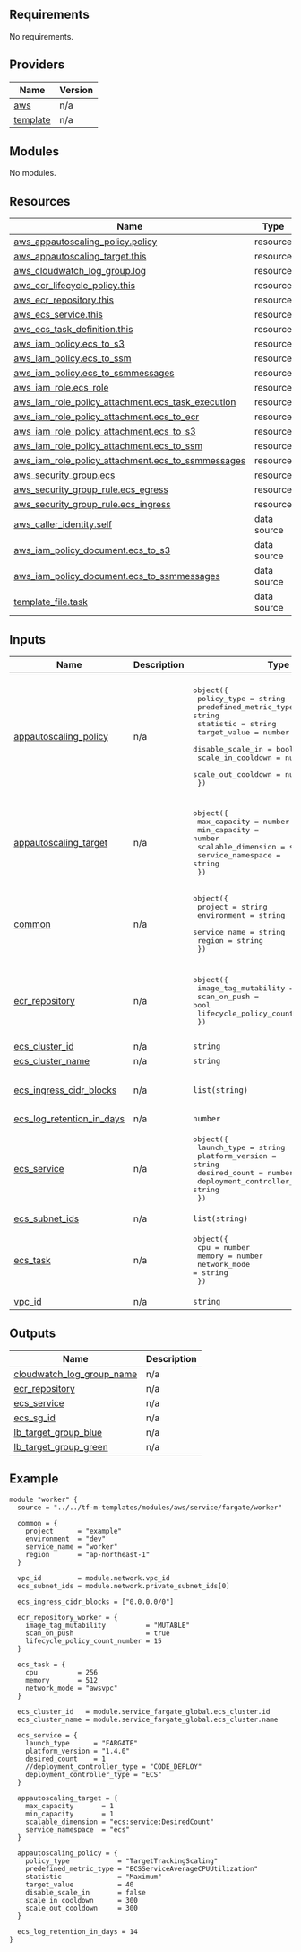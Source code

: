## Requirements

No requirements.

## Providers

| Name | Version |
|------|---------|
| <a name="provider_aws"></a> [aws](#provider\_aws) | n/a |
| <a name="provider_template"></a> [template](#provider\_template) | n/a |

## Modules

No modules.

## Resources

| Name | Type |
|------|------|
| [aws_appautoscaling_policy.policy](https://registry.terraform.io/providers/hashicorp/aws/latest/docs/resources/appautoscaling_policy) | resource |
| [aws_appautoscaling_target.this](https://registry.terraform.io/providers/hashicorp/aws/latest/docs/resources/appautoscaling_target) | resource |
| [aws_cloudwatch_log_group.log](https://registry.terraform.io/providers/hashicorp/aws/latest/docs/resources/cloudwatch_log_group) | resource |
| [aws_ecr_lifecycle_policy.this](https://registry.terraform.io/providers/hashicorp/aws/latest/docs/resources/ecr_lifecycle_policy) | resource |
| [aws_ecr_repository.this](https://registry.terraform.io/providers/hashicorp/aws/latest/docs/resources/ecr_repository) | resource |
| [aws_ecs_service.this](https://registry.terraform.io/providers/hashicorp/aws/latest/docs/resources/ecs_service) | resource |
| [aws_ecs_task_definition.this](https://registry.terraform.io/providers/hashicorp/aws/latest/docs/resources/ecs_task_definition) | resource |
| [aws_iam_policy.ecs_to_s3](https://registry.terraform.io/providers/hashicorp/aws/latest/docs/resources/iam_policy) | resource |
| [aws_iam_policy.ecs_to_ssm](https://registry.terraform.io/providers/hashicorp/aws/latest/docs/resources/iam_policy) | resource |
| [aws_iam_policy.ecs_to_ssmmessages](https://registry.terraform.io/providers/hashicorp/aws/latest/docs/resources/iam_policy) | resource |
| [aws_iam_role.ecs_role](https://registry.terraform.io/providers/hashicorp/aws/latest/docs/resources/iam_role) | resource |
| [aws_iam_role_policy_attachment.ecs_task_execution](https://registry.terraform.io/providers/hashicorp/aws/latest/docs/resources/iam_role_policy_attachment) | resource |
| [aws_iam_role_policy_attachment.ecs_to_ecr](https://registry.terraform.io/providers/hashicorp/aws/latest/docs/resources/iam_role_policy_attachment) | resource |
| [aws_iam_role_policy_attachment.ecs_to_s3](https://registry.terraform.io/providers/hashicorp/aws/latest/docs/resources/iam_role_policy_attachment) | resource |
| [aws_iam_role_policy_attachment.ecs_to_ssm](https://registry.terraform.io/providers/hashicorp/aws/latest/docs/resources/iam_role_policy_attachment) | resource |
| [aws_iam_role_policy_attachment.ecs_to_ssmmessages](https://registry.terraform.io/providers/hashicorp/aws/latest/docs/resources/iam_role_policy_attachment) | resource |
| [aws_security_group.ecs](https://registry.terraform.io/providers/hashicorp/aws/latest/docs/resources/security_group) | resource |
| [aws_security_group_rule.ecs_egress](https://registry.terraform.io/providers/hashicorp/aws/latest/docs/resources/security_group_rule) | resource |
| [aws_security_group_rule.ecs_ingress](https://registry.terraform.io/providers/hashicorp/aws/latest/docs/resources/security_group_rule) | resource |
| [aws_caller_identity.self](https://registry.terraform.io/providers/hashicorp/aws/latest/docs/data-sources/caller_identity) | data source |
| [aws_iam_policy_document.ecs_to_s3](https://registry.terraform.io/providers/hashicorp/aws/latest/docs/data-sources/iam_policy_document) | data source |
| [aws_iam_policy_document.ecs_to_ssmmessages](https://registry.terraform.io/providers/hashicorp/aws/latest/docs/data-sources/iam_policy_document) | data source |
| [template_file.task](https://registry.terraform.io/providers/hashicorp/template/latest/docs/data-sources/file) | data source |

## Inputs

| Name | Description | Type | Default | Required |
|------|-------------|------|---------|:--------:|
| <a name="input_appautoscaling_policy"></a> [appautoscaling\_policy](#input\_appautoscaling\_policy) | n/a | <pre>object({<br>    policy_type            = string<br>    predefined_metric_type = string<br>    statistic              = string<br>    target_value           = number<br>    disable_scale_in       = bool<br>    scale_in_cooldown      = number<br>    scale_out_cooldown     = number<br>  })</pre> | <pre>{<br>  "disable_scale_in": false,<br>  "policy_type": "TargetTrackingScaling",<br>  "predefined_metric_type": "ECSServiceAverageCPUUtilization",<br>  "scale_in_cooldown": 300,<br>  "scale_out_cooldown": 300,<br>  "statistic": "Maximum",<br>  "target_value": 40<br>}</pre> | no |
| <a name="input_appautoscaling_target"></a> [appautoscaling\_target](#input\_appautoscaling\_target) | n/a | <pre>object({<br>    max_capacity       = number<br>    min_capacity       = number<br>    scalable_dimension = string<br>    service_namespace  = string<br>  })</pre> | <pre>{<br>  "max_capacity": 1,<br>  "min_capacity": 1,<br>  "scalable_dimension": "ecs:service:DesiredCount",<br>  "service_namespace": "ecs"<br>}</pre> | no |
| <a name="input_common"></a> [common](#input\_common) | n/a | <pre>object({<br>    project      = string<br>    environment  = string<br>    service_name = string<br>    region       = string<br>  })</pre> | <pre>{<br>  "environment": "",<br>  "project": "",<br>  "region": "",<br>  "service_name": ""<br>}</pre> | no |
| <a name="input_ecr_repository"></a> [ecr\_repository](#input\_ecr\_repository) | n/a | <pre>object({<br>    image_tag_mutability          = string<br>    scan_on_push                  = bool<br>    lifecycle_policy_count_number = number<br>  })</pre> | <pre>{<br>  "image_tag_mutability": "MUTABLE",<br>  "lifecycle_policy_count_number": 15,<br>  "scan_on_push": false<br>}</pre> | no |
| <a name="input_ecs_cluster_id"></a> [ecs\_cluster\_id](#input\_ecs\_cluster\_id) | n/a | `string` | `""` | no |
| <a name="input_ecs_cluster_name"></a> [ecs\_cluster\_name](#input\_ecs\_cluster\_name) | n/a | `string` | `""` | no |
| <a name="input_ecs_ingress_cidr_blocks"></a> [ecs\_ingress\_cidr\_blocks](#input\_ecs\_ingress\_cidr\_blocks) | n/a | `list(string)` | <pre>[<br>  "0.0.0.0/0"<br>]</pre> | no |
| <a name="input_ecs_log_retention_in_days"></a> [ecs\_log\_retention\_in\_days](#input\_ecs\_log\_retention\_in\_days) | n/a | `number` | `14` | no |
| <a name="input_ecs_service"></a> [ecs\_service](#input\_ecs\_service) | n/a | <pre>object({<br>    launch_type                = string<br>    platform_version           = string<br>    desired_count              = number<br>    deployment_controller_type = string<br>  })</pre> | <pre>{<br>  "deployment_controller_type": "ECS",<br>  "desired_count": 1,<br>  "launch_type": "FARGATE",<br>  "platform_version": "1.4.0"<br>}</pre> | no |
| <a name="input_ecs_subnet_ids"></a> [ecs\_subnet\_ids](#input\_ecs\_subnet\_ids) | n/a | `list(string)` | `[]` | no |
| <a name="input_ecs_task"></a> [ecs\_task](#input\_ecs\_task) | n/a | <pre>object({<br>    cpu          = number<br>    memory       = number<br>    network_mode = string<br>  })</pre> | <pre>{<br>  "cpu": 256,<br>  "memory": 512,<br>  "network_mode": "awsvpc"<br>}</pre> | no |
| <a name="input_vpc_id"></a> [vpc\_id](#input\_vpc\_id) | n/a | `string` | `""` | no |

## Outputs

| Name | Description |
|------|-------------|
| <a name="output_cloudwatch_log_group_name"></a> [cloudwatch\_log\_group\_name](#output\_cloudwatch\_log\_group\_name) | n/a |
| <a name="output_ecr_repository"></a> [ecr\_repository](#output\_ecr\_repository) | n/a |
| <a name="output_ecs_service"></a> [ecs\_service](#output\_ecs\_service) | n/a |
| <a name="output_ecs_sg_id"></a> [ecs\_sg\_id](#output\_ecs\_sg\_id) | n/a |
| <a name="output_lb_target_group_blue"></a> [lb\_target\_group\_blue](#output\_lb\_target\_group\_blue) | n/a |
| <a name="output_lb_target_group_green"></a> [lb\_target\_group\_green](#output\_lb\_target\_group\_green) | n/a |

## Example

```
module "worker" {
  source = "../../tf-m-templates/modules/aws/service/fargate/worker"

  common = {
    project      = "example"
    environment  = "dev"
    service_name = "worker"
    region       = "ap-northeast-1"
  }

  vpc_id         = module.network.vpc_id
  ecs_subnet_ids = module.network.private_subnet_ids[0]

  ecs_ingress_cidr_blocks = ["0.0.0.0/0"]

  ecr_repository_worker = {
    image_tag_mutability          = "MUTABLE"
    scan_on_push                  = true
    lifecycle_policy_count_number = 15
  }

  ecs_task = {
    cpu          = 256
    memory       = 512
    network_mode = "awsvpc"
  }

  ecs_cluster_id   = module.service_fargate_global.ecs_cluster.id
  ecs_cluster_name = module.service_fargate_global.ecs_cluster.name

  ecs_service = {
    launch_type      = "FARGATE"
    platform_version = "1.4.0"
    desired_count    = 1
    //deployment_controller_type = "CODE_DEPLOY"
    deployment_controller_type = "ECS"
  }

  appautoscaling_target = {
    max_capacity       = 1
    min_capacity       = 1
    scalable_dimension = "ecs:service:DesiredCount"
    service_namespace  = "ecs"
  }

  appautoscaling_policy = {
    policy_type            = "TargetTrackingScaling"
    predefined_metric_type = "ECSServiceAverageCPUUtilization"
    statistic              = "Maximum"
    target_value           = 40
    disable_scale_in       = false
    scale_in_cooldown      = 300
    scale_out_cooldown     = 300
  }

  ecs_log_retention_in_days = 14
}
```